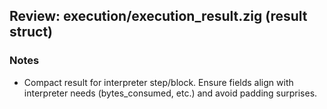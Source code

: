 ## Review: execution/execution_result.zig (result struct)

### Notes

- Compact result for interpreter step/block. Ensure fields align with interpreter needs (bytes_consumed, etc.) and avoid padding surprises.



